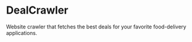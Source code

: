# DealCrawler
Website crawler that fetches the best deals for your favorite food-delivery applications.
